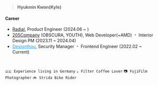 > <b>Hyukmin Kwon(Kyle)</b>


#### Career 
- <a href="https://kwonkyle.vercel.app/works" target="_blank">Radial</a>, Product Engineer (2024.06 ~ )
- <a href="https://205company.com/" target="_blank">205Company</a> (OBSCURA, YOUTH), Web Developer(+AMD) ﹡ Interior Design PM (2023.11 ~ 2024.04)
- <a href="https://designthou.com" target="_blank" style="color:#1C9EFF;">Designthou</a>, Security Manager ﹡ Frontend Engineer (2022.02 ~ Current)

<br/> 

`🇩🇪 Experience living in Germany` `☕️ Filter Coffee Lover` `📷 FujiFilm Photographer` `🚲 Strida Bike Rider`

